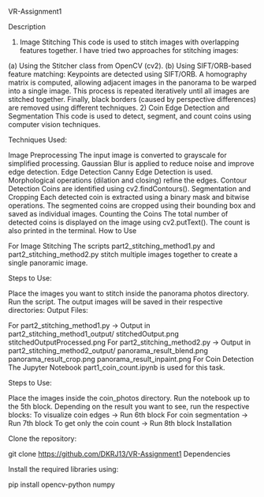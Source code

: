 VR-Assignment1

Description

1) Image Stitching
This code is used to stitch images with overlapping features together. I have tried two approaches for stitching images:

(a) Using the Stitcher class from OpenCV (cv2).
(b) Using SIFT/ORB-based feature matching:
Keypoints are detected using SIFT/ORB.
A homography matrix is computed, allowing adjacent images in the panorama to be warped into a single image.
This process is repeated iteratively until all images are stitched together.
Finally, black borders (caused by perspective differences) are removed using different techniques.
2) Coin Edge Detection and Segmentation
This code is used to detect, segment, and count coins using computer vision techniques.

Techniques Used:

Image Preprocessing
The input image is converted to grayscale for simplified processing.
Gaussian Blur is applied to reduce noise and improve edge detection.
Edge Detection
Canny Edge Detection is used.
Morphological operations (dilation and closing) refine the edges.
Contour Detection
Coins are identified using cv2.findContours().
Segmentation and Cropping
Each detected coin is extracted using a binary mask and bitwise operations.
The segmented coins are cropped using their bounding box and saved as individual images.
Counting the Coins
The total number of detected coins is displayed on the image using cv2.putText().
The count is also printed in the terminal.
How to Use

For Image Stitching
The scripts part2_stitching_method1.py and part2_stitching_method2.py stitch multiple images together to create a single panoramic image.

Steps to Use:

Place the images you want to stitch inside the panorama photos directory.
Run the script.
The output images will be saved in their respective directories:
Output Files:

For part2_stitching_method1.py → Output in part2_stitching_method1_output/
stitchedOutput.png
stitchedOutputProcessed.png
For part2_stitching_method2.py → Output in part2_stitching_method2_output/
panorama_result_blend.png
panorama_result_crop.png
panorama_result_inpaint.png
For Coin Detection
The Jupyter Notebook part1_coin_count.ipynb is used for this task.

Steps to Use:

Place the images inside the coin_photos directory.
Run the notebook up to the 5th block.
Depending on the result you want to see, run the respective blocks:
To visualize coin edges → Run 6th block
For coin segmentation → Run 7th block
To get only the coin count → Run 8th block
Installation

Clone the repository:

git clone https://github.com/DKRJ13/VR-Assignment1
Dependencies

Install the required libraries using:

pip install opencv-python numpy
